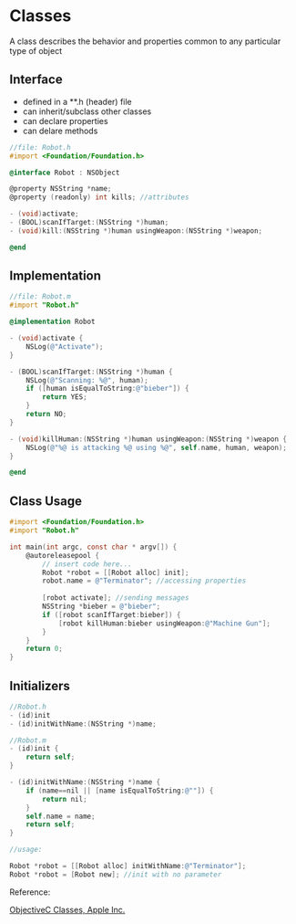 # Classes
A class describes the behavior and properties common to any particular type of object

## Interface
* defined in a **.h (header) file
* can inherit/subclass other classes
* can declare properties
* can delare methods
```objectivec
//file: Robot.h
#import <Foundation/Foundation.h>

@interface Robot : NSObject

@property NSString *name;
@property (readonly) int kills; //attributes

- (void)activate;
- (BOOL)scanIfTarget:(NSString *)human;
- (void)kill:(NSString *)human usingWeapon:(NSString *)weapon;

@end
```

## Implementation
```objectivec
//file: Robot.m
#import "Robot.h"

@implementation Robot

- (void)activate {
    NSLog(@"Activate");
}

- (BOOL)scanIfTarget:(NSString *)human {
    NSLog(@"Scanning: %@", human);
    if ([human isEqualToString:@"bieber"]) {
        return YES;
    }
    return NO;
}

- (void)killHuman:(NSString *)human usingWeapon:(NSString *)weapon {
    NSLog(@"%@ is attacking %@ using %@", self.name, human, weapon);
}

@end
```

## Class Usage
```objectivec
#import <Foundation/Foundation.h>
#import "Robot.h"

int main(int argc, const char * argv[]) {
    @autoreleasepool {
        // insert code here...
        Robot *robot = [[Robot alloc] init];
        robot.name = @"Terminator"; //accessing properties
        
        [robot activate]; //sending messages
        NSString *bieber = @"bieber";
        if ([robot scanIfTarget:bieber]) {
            [robot killHuman:bieber usingWeapon:@"Machine Gun"];
        }
    }
    return 0;
}
```


## Initializers
```objectivec
//Robot.h
- (id)init
- (id)initWithName:(NSString *)name;

//Robot.m
- (id)init {
    return self;
}

- (id)initWithName:(NSString *)name {
    if (name==nil || [name isEqualToString:@""]) {
        return nil;
    }
    self.name = name;
    return self;
}

//usage:

Robot *robot = [[Robot alloc] initWithName:@"Terminator"];
Robot *robot = [Robot new]; //init with no parameter

```

Reference:

[ObjectiveC Classes, Apple Inc.](https://developer.apple.com/library/mac/documentation/Cocoa/Conceptual/ProgrammingWithObjectiveC/DefiningClasses/DefiningClasses.html#//apple_ref/doc/uid/TP40011210-CH3-SW1)
